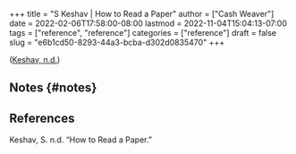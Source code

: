 +++
title = "S Keshav | How to Read a Paper"
author = ["Cash Weaver"]
date = 2022-02-06T17:58:00-08:00
lastmod = 2022-11-04T15:04:13-07:00
tags = ["reference", "reference"]
categories = ["reference"]
draft = false
slug = "e6b1cd50-8293-44a3-bcba-d302d0835470"
+++

(<a href="#citeproc_bib_item_1">Keshav, n.d.</a>)


## Notes {#notes}

## References

<style>.csl-entry{text-indent: -1.5em; margin-left: 1.5em;}</style><div class="csl-bib-body">
  <div class="csl-entry"><a id="citeproc_bib_item_1"></a>Keshav, S. n.d. “How to Read a Paper.”</div>
</div>
